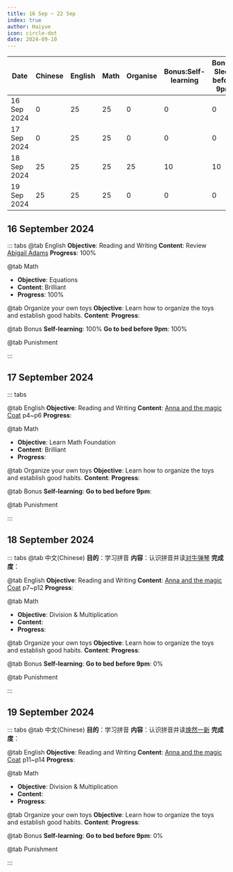 ```yaml
---
title: 16 Sep ~ 22 Sep
index: true
author: Haiyue
icon: circle-dot
date: 2024-09-10
---
```


| Date | Chinese | English | Math | Organise | Bonus:Self-learning | Bonus: Sleep before 9pm | Punishment | Total |
| -- | -- | -- | -- | -- | -- | -- | -- | -- |
|16 Sep 2024 | 0 | 25 | 25 | 0 | 0 | 0 |  | 50 |
|17 Sep 2024 | 0 | 25 | 25 | 0 | 0 | 0 | 5 | 50 |
|18 Sep 2024 | 25 | 25 | 25 | 25 | 10 | 10 |  | 120 |
|19 Sep 2024 | 25 | 25 | 25 | 0 | 0 | 0 |  | 75 |



## 16 September 2024
::: tabs
@tab English
**Objective**: Reading and Writing
**Content**: Review [Abigail Adams](/english/reading/K/01.AbigailAdams(clr).html)
**Progress**: 100%

@tab Math
* **Objective**: Equations
* **Content**: Brilliant
* **Progress**: 100%

@tab Organize your own toys
**Objective**: Learn how to organize the toys and establish good habits.
**Content**: 
**Progress**: 

@tab Bonus
**Self-learning**: 100%
**Go to bed before 9pm**: 100%

@tab Punishment

:::


## 17 September 2024
::: tabs

@tab English
**Objective**: Reading and Writing
**Content**: [Anna and the magic Coat](/english/reading/K/05.BarackObama.html) p4~p6
**Progress**: 

@tab Math
* **Objective**: Learn Math Foundation
* **Content**: Brilliant
* **Progress**: 

@tab Organize your own toys
**Objective**: Learn how to organize the toys and establish good habits.
**Content**: 
**Progress**: 

@tab Bonus
**Self-learning**: 
**Go to bed before 9pm**: 

@tab Punishment

:::

## 18 September 2024
::: tabs
@tab 中文(Chinese)
**目的**：学习拼音
**内容**：认识拼音并读[对牛弹琴](/chinese/idiom/2024-01-15_对牛弹琴.html)
**完成度**：

@tab English
**Objective**: Reading and Writing
**Content**: [Anna and the magic Coat](/english/reading/K/05.BarackObama.html) p7~p12
**Progress**: 

@tab Math
* **Objective**: Division & Multiplication
* **Content**: 
* **Progress**: 

@tab Organize your own toys
**Objective**: Learn how to organize the toys and establish good habits.
**Content**: 
**Progress**: 

@tab Bonus
**Self-learning**: 
**Go to bed before 9pm**: 0%

@tab Punishment

:::


## 19 September 2024
::: tabs
@tab 中文(Chinese)
**目的**：学习拼音
**内容**：认识拼音并读[焕然一新](/chinese/idiom/2024-01-13_焕然一新.html)
**完成度**：

@tab English
**Objective**: Reading and Writing
**Content**: [Anna and the magic Coat](/english/reading/K/04.AnnaAndTheMagicCoat.html) p11~p14
**Progress**: 

@tab Math
* **Objective**: Division & Multiplication
* **Content**: 
* **Progress**: 

@tab Organize your own toys
**Objective**: Learn how to organize the toys and establish good habits.
**Content**: 
**Progress**: 

@tab Bonus
**Self-learning**: 
**Go to bed before 9pm**: 0%

@tab Punishment

:::

